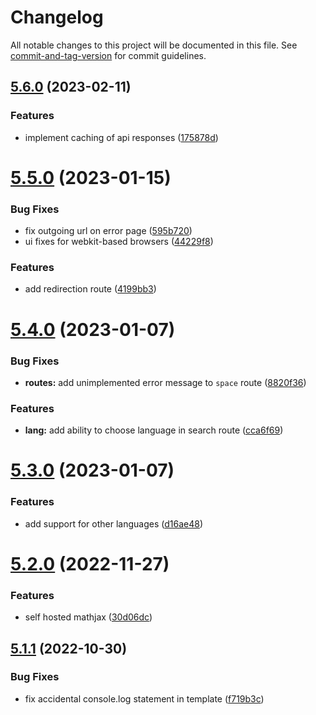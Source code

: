 # Changelog

All notable changes to this project will be documented in this file. See [commit-and-tag-version](https://github.com/absolute-version/commit-and-tag-version) for commit guidelines.

## [5.6.0](https://github.com/zyachel/quetre/compare/v5.5.0...v5.6.0) (2023-02-11)


### Features

* implement caching of api responses ([175878d](https://github.com/zyachel/quetre/commit/175878dba9aaf23a09325842997658c01670efd3))

# [5.5.0](https://github.com/zyachel/quetre/compare/v5.4.0...v5.5.0) (2023-01-15)


### Bug Fixes

* fix outgoing url on error page ([595b720](https://github.com/zyachel/quetre/commit/595b720ee12b234a9454e470139a3a40b4ad600f))
* ui fixes for webkit-based browsers ([44229f8](https://github.com/zyachel/quetre/commit/44229f87027b1b15d38c2739b9d85bec40a36bd8))


### Features

* add redirection route ([4199bb3](https://github.com/zyachel/quetre/commit/4199bb38c379fa5e6c2c5e58098c63534c1743b5))



# [5.4.0](https://github.com/zyachel/quetre/compare/v5.3.0...v5.4.0) (2023-01-07)


### Bug Fixes

* **routes:** add unimplemented error message to `space` route ([8820f36](https://github.com/zyachel/quetre/commit/8820f36af80f29d861a47526538293357e7c32f3))


### Features

* **lang:** add ability to choose language in search route ([cca6f69](https://github.com/zyachel/quetre/commit/cca6f69deda235fa87416e28a4dd557698974e3d))



# [5.3.0](https://github.com/zyachel/quetre/compare/v5.2.0...v5.3.0) (2023-01-07)


### Features

* add support for other languages ([d16ae48](https://github.com/zyachel/quetre/commit/d16ae48dcb762af6d0888b6fc556a04a4c954549))



# [5.2.0](https://github.com/zyachel/quetre/compare/v5.1.1...v5.2.0) (2022-11-27)


### Features

* self hosted mathjax ([30d06dc](https://github.com/zyachel/quetre/commit/30d06dc0ffa1b0b362952a16ebdccc9ec2b804b9))



## [5.1.1](https://github.com/zyachel/quetre/compare/v5.1.0...v5.1.1) (2022-10-30)


### Bug Fixes

* fix accidental console.log statement in template ([f719b3c](https://github.com/zyachel/quetre/commit/f719b3c4c91c504db35d1077bd05aa149b0f42db))
